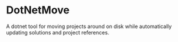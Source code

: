 # DotNetMove
A dotnet tool for moving projects around on disk while automatically updating solutions and project references.
